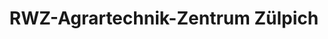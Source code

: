 ---
title: "RWZ-Agrartechnik-Zentrum Zülpich"
url: /zuelpich/rwz-agrartechnik-zentrum-zuelpich/
shop: Landwirtschaftlich
---